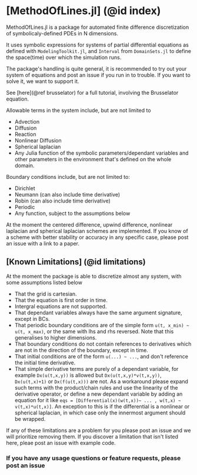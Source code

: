 # [MethodOfLines.jl] (@id index)

MethodOfLines.jl is a package for automated finite difference discretization
of symbolicaly-defined PDEs in N dimensions.

It uses symbolic expressions for systems of partial differential equations as defined with `ModelingToolkit.jl`, and `Interval` from `DomainSets.jl` to define the space(time) over which the simulation runs.

The package's handling is quite general, it is recommended to try out your system of equations and post an issue if you run in to trouble. If you want to solve it, we want to support it.

See [here](@ref brusselator) for a full tutorial, involving the Brusselator equation.

Allowable terms in the system include, but are not limited to
- Advection
- Diffusion
- Reaction
- Nonlinear Diffusion
- Spherical laplacian
- Any Julia function of the symbolic parameters/dependant variables and other parameters in the environment that's defined on the whole domain.

Boundary conditions include, but are not limited to:
- Dirichlet
- Neumann (can also include time derivative)
- Robin (can also include time derivative)
- Periodic
- Any function, subject to the assumptions below

At the moment the centered difference, upwind difference, nonlinear laplacian and spherical laplacian schemes are implemented. If you know of a scheme with better stability or accuracy in any specific case, please post an issue with a link to a paper.

## [Known Limitations] (@id limitations)

At the moment the package is able to discretize almost any system, with some assumptions listed below

- That the grid is cartesian.
- That the equation is first order in time.
- Intergral equations are not supported.
- That dependant variables always have the same argument signature, except in BCs.
- That periodic boundary conditions are of the simple form `u(t, x_min) ~ u(t, x_max)`, or the same with lhs and rhs reversed. Note that this generalises to higher dimensions.
- That boundary conditions do not contain references to derivatives which are not in the direction of the boundary, except in time.
- That initial conditions are of the form `u(...) ~ ...`, and don't reference the initial time derivative.
- That simple derivative terms are purely of a dependant variable, for example `Dx(u(t,x,y))` is allowed but `Dx(u(t,x,y)*v(t,x,y))`, `Dx(u(t,x)+1)` or `Dx(f(u(t,x)))` are not. As a workaround please expand such terms with the product/chain rules and use the linearity of the derivative operator, or define a new dependant variable by adding an equation for it like `eqs = [Differential(x)(w(t,x))~ ... , w(t,x) ~ v(t,x)*u(t,x)]`. An exception to this is if the differential is a nonlinear or spherical laplacian, in which case only the innermost argument should be wrapped.

If any of these limitations are a problem for you please post an issue and we will prioritize removing them. If you discover a limitation that isn't listed here, pleae post an issue with example code.

### If you have any usage questions or feature requests, please post an issue
